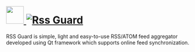 # [<img src="https://cdn.jsdelivr.net/gh/AdmiringWorm/chocolatey-packages@65eb2336a848018e45cd35b91549c0feec221dd8/icons/rssguard.png" height="48" width="48" /> ![Rss Guard](https://img.shields.io/chocolatey/v/rssguard.svg?label=Rss%20Guard&style=for-the-badge)](https://chocolatey.org/packages/rssguard)

RSS Guard is simple, light and easy-to-use RSS/ATOM feed aggregator developed using Qt framework which supports online feed synchronization.
